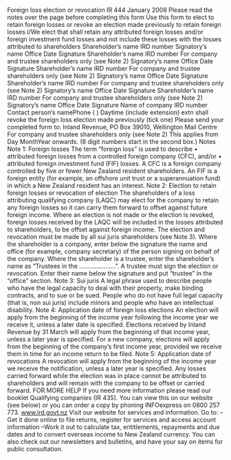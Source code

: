 Foreign loss election or revocation IR 444 January 2008 Please read the notes over the page before completing this form Use this form to elect to retain foreign losses or revoke an election made previously to retain foreign losses I/We elect that shall retain any attributed foreign losses and/or foreign investment fund losses and not include these losses with the losses attributed to shareholders Shareholder’s name IRD number Signatory’s name Office Date Signature Shareholder’s name IRD number For company and trustee shareholders only (see Note 2) Signatory’s name Office Date Signature Shareholder’s name IRD number For company and trustee shareholders only (see Note 2) Signatory’s name Office Date Signature Shareholder’s name IRD number For company and trustee shareholders only (see Note 2) Signatory’s name Office Date Signature Shareholder’s name IRD number For company and trustee shareholders only (see Note 2) Signatory’s name Office Date Signature Name of company IRD number Contact person‘s namePhone ( ) Daytime (include extension) extn shall revoke the foreign loss election made previously (tick one) Please send your completed form to: Inland Revenue, PO Box 39010, Wellington Mail Centre For company and trustee shareholders only (see Note 2) This applies from Day MonthYear onwards. (8 digit numbers start in the second box.) Notes Note 1: Foreign losses The term “foreign loss” is used to describe • attributed foreign losses from a controlled foreign company (CFC), and/or • attributed foreign investment fund (FIF) losses. A CFC is a foreign company controlled by five or fewer New Zealand resident shareholders. An FIF is a foreign entity (for example, an offshore unit trust or a superannuation fund) in which a New Zealand resident has an interest. Note 2: Election to retain foreign losses or revocation of election The shareholders of a loss attributing qualifying company (LAQC) may elect for the company to retain any foreign losses so it can carry them forward to offset against future foreign income. Where an election is not made or the election is revoked, foreign losses received by the LAQC will be included in the losses attributed to shareholders, to be offset against foreign income. The election and revocation must be made by all sui juris shareholders (see Note 3). Where the shareholder is a company, enter below the signature the name and office (for example, company secretary) of the person signing on behalf of the company. Where the shareholder is a trustee, enter the shareholder’s name as “Trustees in the .....................”. A trustee must sign the election or revocation. Enter their name below the signature and put “trustee” in the “office” section. Note 3: Sui juris A legal phrase used to describe people who have the legal capacity to deal with their property, make binding contracts, and to sue or be sued. People who do not have full legal capacity (that is, non sui juris) include minors and people who have an intellectual disability. Note 4: Application date of foreign loss elections An election will apply from the beginning of the income year following the income year we receive it, unless a later date is specified. Elections received by Inland Revenue by 31 March will apply from the beginning of that income year, unless a later year is specified. For a new company, elections will apply from the beginning of the company’s first income year, provided we receive them in time for an income return to be filed. Note 5: Application date of revocations A revocation will apply from the beginning of the income year we receive the notification, unless a later year is specified. Any losses carried forward while the election was in place cannot be attributed to shareholders and will remain with the company to be offset or carried forward. FOR MORE HELP If you need more information please read our booklet Qualifying companies (IR 435). You can view this on our website (see below) or you can order a copy by phoning INFOexpress on 0800 257 773. www.ird.govt.nz Visit our website for services and information. Go to: –Get it done online to file returns, register for services and access account information –Work it out to calculate tax, entitlements, repayments and due dates and to convert overseas income to New Zealand currency. You can also check out our newsletters and bulletins, and have your say on items for public consultation.
